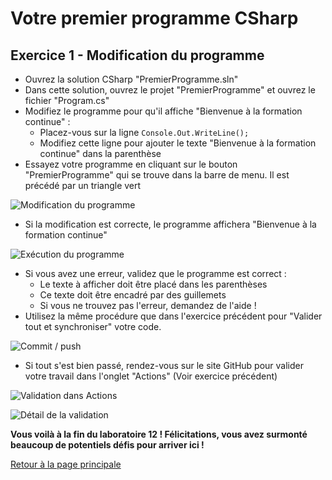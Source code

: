 # Votre premier programme CSharp
 
## Exercice 1 - Modification du programme

- Ouvrez la solution CSharp "PremierProgramme.sln"
- Dans cette solution, ouvrez le projet "PremierProgramme" et ouvrez le fichier "Program.cs"
- Modifiez le programme pour qu'il affiche "Bienvenue à la formation continue" :
  - Placez-vous sur la ligne ```Console.Out.WriteLine();```
  - Modifiez cette ligne pour ajouter le texte "Bienvenue à la formation continue" dans la parenthèse
- Essayez votre programme en cliquant sur le bouton "PremierProgramme" qui se trouve dans la barre de menu. Il est précédé par un triangle vert

![Modification du programme](img/vs_premierProg_01.png)

- Si la modification est correcte, le programme affichera "Bienvenue à la formation continue"

![Exécution du programme](img/vs_premierProg_02.png)

- Si vous avez une erreur, validez que le programme est correct :
  - Le texte à afficher doit être placé dans les parenthèses
  - Ce texte doit être encadré par des guillemets
  - Si vous ne trouvez pas l'erreur, demandez de l'aide !
- Utilisez la même procédure que dans l'exercice précédent pour "Valider tout et synchroniser" votre code.

![Commit / push](img/vs_premierProg_03.png)

- Si tout s'est bien passé, rendez-vous sur le site GitHub pour valider votre travail dans l'onglet "Actions" (Voir exercice précédent)

![Validation dans Actions](img/vs_premierProg_04.png)

![Détail de la validation](img/vs_premierProg_05.png)

**Vous voilà à la fin du laboratoire 12 ! Félicitations, vous avez surmonté beaucoup de potentiels défis pour arriver ici !**

[Retour à la page principale](README.md)
